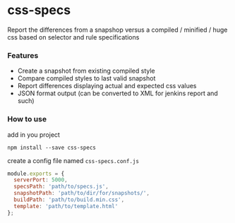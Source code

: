 # css-specs
Report the differences from a snapshop versus a compiled / minified / huge css based on selector and rule specifications

### Features
- Create a snapshot from existing compiled style
- Compare compiled styles to last valid snapshot
- Report differences displaying actual and expected css values
- JSON format output (can be converted to XML for jenkins report and such)

### How to use
add in you project

`npm install --save css-specs`

create a config file named `css-specs.conf.js`

```javascript
module.exports = {
  serverPort: 5000,
  specsPath: 'path/to/specs.js',
  snapshotPath: 'path/to/dir/for/snapshots/',
  buildPath: 'path/to/build.min.css',
  template: 'path/to/template.html'
};
```

